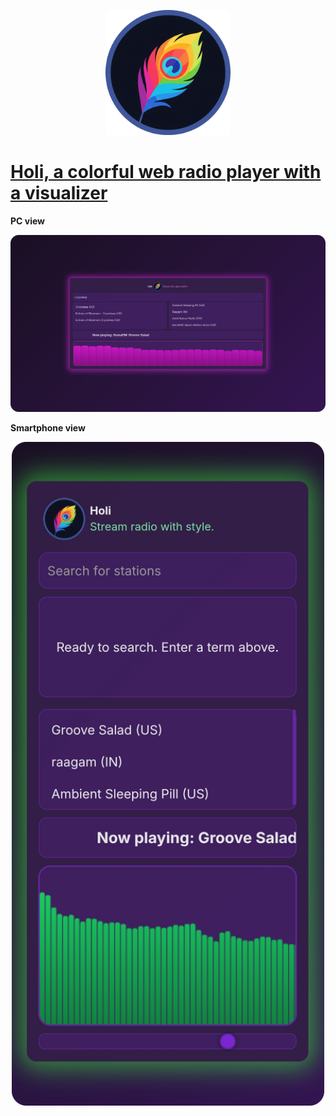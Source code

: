<p align="center">
  <img src="https://github.com/visnudeva/holi/blob/06751fab1f481356461acee70c99a3bfb15f46fb/holi.png" width="200">
</p>

# [Holi, a colorful web radio player with a visualizer](https://visnudeva.github.io/holi/)

**PC view**
<p align="center">
  <img src="https://github.com/visnudeva/holi/blob/main/ScreenshotPC.png?raw=true" width="1000">
</p>

**Smartphone view**
<p align="center">
  <img src="https://raw.githubusercontent.com/visnudeva/holi/0b2968d0679d4800de2cd3d7d7ee1deb82aeb954/Screenshot_smartphone.png" width="500">
</p>
